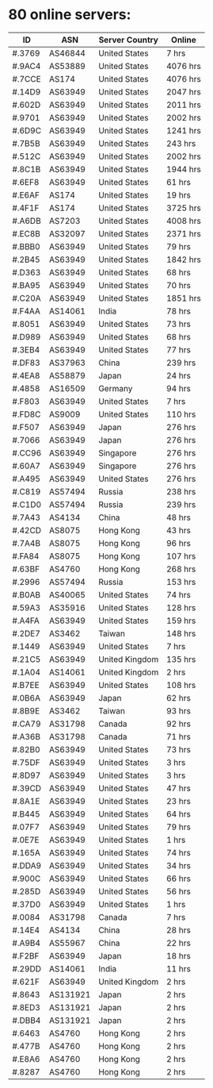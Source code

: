 # 80 online servers:

| ID | ASN | Server Country | Online |
| ------ | ------ | ------ | ------ |
| #.3769 | AS46844 | United States | 7 hrs |
| #.9AC4 | AS53889 | United States | 4076 hrs |
| #.7CCE | AS174 | United States | 4076 hrs |
| #.14D9 | AS63949 | United States | 2047 hrs |
| #.602D | AS63949 | United States | 2011 hrs |
| #.9701 | AS63949 | United States | 2002 hrs |
| #.6D9C | AS63949 | United States | 1241 hrs |
| #.7B5B | AS63949 | United States | 243 hrs |
| #.512C | AS63949 | United States | 2002 hrs |
| #.8C1B | AS63949 | United States | 1944 hrs |
| #.6EF8 | AS63949 | United States | 61 hrs |
| #.E6AF | AS174 | United States | 19 hrs |
| #.4F1F | AS174 | United States | 3725 hrs |
| #.A6DB | AS7203 | United States | 4008 hrs |
| #.EC8B | AS32097 | United States | 2371 hrs |
| #.BBB0 | AS63949 | United States | 79 hrs |
| #.2B45 | AS63949 | United States | 1842 hrs |
| #.D363 | AS63949 | United States | 68 hrs |
| #.BA95 | AS63949 | United States | 70 hrs |
| #.C20A | AS63949 | United States | 1851 hrs |
| #.F4AA | AS14061 | India | 78 hrs |
| #.8051 | AS63949 | United States | 73 hrs |
| #.D989 | AS63949 | United States | 68 hrs |
| #.3EB4 | AS63949 | United States | 77 hrs |
| #.DF83 | AS37963 | China | 239 hrs |
| #.4EA8 | AS58879 | Japan | 24 hrs |
| #.4858 | AS16509 | Germany | 94 hrs |
| #.F803 | AS63949 | United States | 7 hrs |
| #.FD8C | AS9009 | United States | 110 hrs |
| #.F507 | AS63949 | Japan | 276 hrs |
| #.7066 | AS63949 | Japan | 276 hrs |
| #.CC96 | AS63949 | Singapore | 276 hrs |
| #.60A7 | AS63949 | Singapore | 276 hrs |
| #.A495 | AS63949 | United States | 276 hrs |
| #.C819 | AS57494 | Russia | 238 hrs |
| #.C1D0 | AS57494 | Russia | 239 hrs |
| #.7A43 | AS4134 | China | 48 hrs |
| #.42CD | AS8075 | Hong Kong | 43 hrs |
| #.7A4B | AS8075 | Hong Kong | 96 hrs |
| #.FA84 | AS8075 | Hong Kong | 107 hrs |
| #.63BF | AS4760 | Hong Kong | 268 hrs |
| #.2996 | AS57494 | Russia | 153 hrs |
| #.B0AB | AS40065 | United States | 74 hrs |
| #.59A3 | AS35916 | United States | 128 hrs |
| #.A4FA | AS63949 | United States | 159 hrs |
| #.2DE7 | AS3462 | Taiwan | 148 hrs |
| #.1449 | AS63949 | United States | 7 hrs |
| #.21C5 | AS63949 | United Kingdom | 135 hrs |
| #.1A04 | AS14061 | United Kingdom | 2 hrs |
| #.B7EE | AS63949 | United States | 108 hrs |
| #.0B6A | AS63949 | Japan | 62 hrs |
| #.8B9E | AS3462 | Taiwan | 93 hrs |
| #.CA79 | AS31798 | Canada | 92 hrs |
| #.A36B | AS31798 | Canada | 71 hrs |
| #.82B0 | AS63949 | United States | 73 hrs |
| #.75DF | AS63949 | United States | 3 hrs |
| #.8D97 | AS63949 | United States | 3 hrs |
| #.39CD | AS63949 | United States | 47 hrs |
| #.8A1E | AS63949 | United States | 23 hrs |
| #.B445 | AS63949 | United States | 64 hrs |
| #.07F7 | AS63949 | United States | 79 hrs |
| #.0E7E | AS63949 | United States | 1 hrs |
| #.165A | AS63949 | United States | 74 hrs |
| #.DDA9 | AS63949 | United States | 34 hrs |
| #.900C | AS63949 | United States | 66 hrs |
| #.285D | AS63949 | United States | 56 hrs |
| #.37D0 | AS63949 | United States | 1 hrs |
| #.0084 | AS31798 | Canada | 7 hrs |
| #.14E4 | AS4134 | China | 28 hrs |
| #.A9B4 | AS55967 | China | 22 hrs |
| #.F2BF | AS63949 | Japan | 18 hrs |
| #.29DD | AS14061 | India | 11 hrs |
| #.621F | AS63949 | United Kingdom | 2 hrs |
| #.8643 | AS131921 | Japan | 2 hrs |
| #.8ED3 | AS131921 | Japan | 2 hrs |
| #.DBB4 | AS131921 | Japan | 2 hrs |
| #.6463 | AS4760 | Hong Kong | 2 hrs |
| #.477B | AS4760 | Hong Kong | 2 hrs |
| #.E8A6 | AS4760 | Hong Kong | 2 hrs |
| #.8287 | AS4760 | Hong Kong | 2 hrs |

